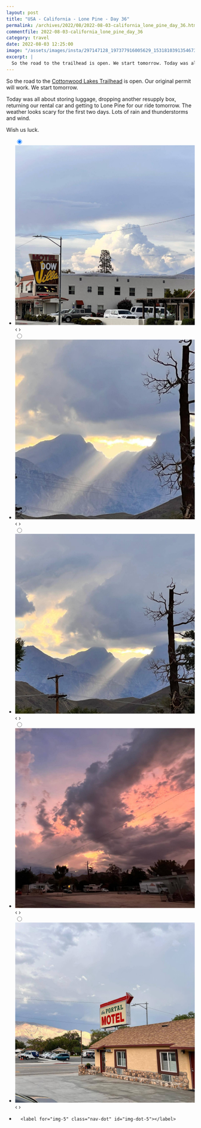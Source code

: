 ```yaml
---
layout: post
title: "USA - California - Lone Pine - Day 36"
permalink: /archives/2022/08/2022-08-03-california_lone_pine_day_36.html
commentfile: 2022-08-03-california_lone_pine_day_36
category: travel
date: 2022-08-03 12:25:00
image: "/assets/images/insta/297147128_197377916005629_1531810391354673440_n_17960992951881928.jpg"
excerpt: |
  So the road to the trailhead is open. We start tomorrow. Today was all about storing luggage, dropping another resupply box, returning our rental car and getting to Lone Pine for our ride tomorrow. The weather looks scary for the first two days. Lots of rain and thunderstorms and wind. Wish us luck.
---
```


So the road to the [Cottonwood Lakes Trailhead](https://maps.app.goo.gl/3ug4Zw9xtRDpdmJ5A) is open. Our original permit will work. We start tomorrow.

Today was all about storing luggage, dropping another resupply box, returning our rental car and getting to Lone Pine for our ride tomorrow. The weather looks scary for the first two days. Lots of rain and thunderstorms and wind.

Wish us luck.

<ul class="slides">
    <input type="radio" name="radio-btn" id="img-1" checked="checked" />
    <li class="slide-container">
        <div class="slide">
          <a href="/assets/images/insta/297341677_2605791389558128_5487432772169893260_n_17979474040558077.jpg"><img src="/assets/images/insta/297341677_2605791389558128_5487432772169893260_n_17979474040558077.jpg" /></a>
        </div>
    <div class="nav">
      <label for="img-5" class="prev">&#x2039;</label>
      <label for="img-2" class="next">&#x203a;</label>
    </div>
    </li>
        <input type="radio" name="radio-btn" id="img-2"  />
    <li class="slide-container">
        <div class="slide">
          <a href="/assets/images/insta/297083026_829219514665390_557422185188509524_n_18208993630082970.jpg"><img src="/assets/images/insta/297083026_829219514665390_557422185188509524_n_18208993630082970.jpg" /></a>
        </div>
    <div class="nav">
      <label for="img-1" class="prev">&#x2039;</label>
      <label for="img-3" class="next">&#x203a;</label>
    </div>
    </li>
        <input type="radio" name="radio-btn" id="img-3"  />
    <li class="slide-container">
        <div class="slide">
          <a href="/assets/images/insta/297183262_114593451230787_4651253721078110376_n_17905366829531165.jpg"><img src="/assets/images/insta/297183262_114593451230787_4651253721078110376_n_17905366829531165.jpg" /></a>
        </div>
    <div class="nav">
      <label for="img-2" class="prev">&#x2039;</label>
      <label for="img-4" class="next">&#x203a;</label>
    </div>
    </li>
        <input type="radio" name="radio-btn" id="img-4"  />
    <li class="slide-container">
        <div class="slide">
          <a href="/assets/images/insta/297091328_138916918545823_8253286397823914430_n_17876876153675601.jpg"><img src="/assets/images/insta/297091328_138916918545823_8253286397823914430_n_17876876153675601.jpg" /></a>
        </div>
    <div class="nav">
      <label for="img-3" class="prev">&#x2039;</label>
      <label for="img-5" class="next">&#x203a;</label>
    </div>
    </li>
    <input type="radio" name="radio-btn" id="img-5" />
    <li class="slide-container">
        <div class="slide">
          <a href="/assets/images/insta/297147128_197377916005629_1531810391354673440_n_17960992951881928.jpg"><img src="/assets/images/insta/297147128_197377916005629_1531810391354673440_n_17960992951881928.jpg" /></a>
        </div>
    <div class="nav">
      <label for="img-4" class="prev">&#x2039;</label>
      <label for="img-1" class="next">&#x203a;</label>
    </div>
    </li>
			
<li class="nav-dots">
      <label for="img-1" class="nav-dot" id="img-dot-1"></label>
      <label for="img-2" class="nav-dot" id="img-dot-2"></label>
      <label for="img-3" class="nav-dot" id="img-dot-3"></label>
      <label for="img-4" class="nav-dot" id="img-dot-4"></label>

      <label for="img-5" class="nav-dot" id="img-dot-5"></label>

</li>
</ul>

